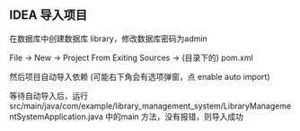 ## IDEA 导入项目

在数据库中创建数据库 library，修改数据库密码为admin

File -> New -> Project From Exiting Sources -> (目录下的) pom.xml

然后项目自动导入依赖 (可能右下角会有选项弹窗，点 enable auto import)

等待自动导入后，运行 src/main/java/com/example/library_management_system/LibraryManagementSystemApplication.java 中的main 方法，没有报错，则导入成功